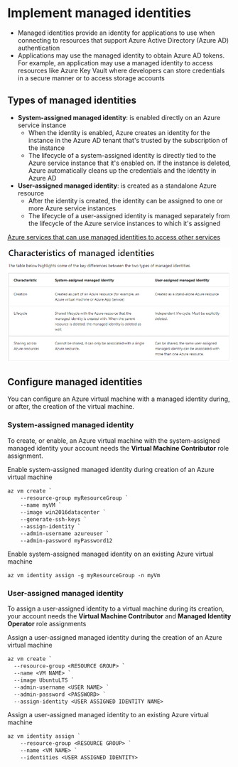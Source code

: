 # Implement managed identities
- Managed identities provide an identity for applications to use when connecting to resources that support 
  Azure Active Directory (Azure AD) authentication
- Applications may use the managed identity to obtain Azure AD tokens. For example, an application may use a managed 
  identity to access resources like Azure Key Vault where developers can store credentials in a secure manner or
  to access storage accounts

## Types of managed identities
- **System-assigned managed identity**: is enabled directly on an Azure service instance
  - When the identity is enabled, Azure creates an identity for the instance in the Azure AD tenant that's trusted by 
    the subscription of the instance
  - The lifecycle of a system-assigned identity is directly tied to the Azure service instance that it's enabled on. If
    the instance is deleted, Azure automatically cleans up the credentials and the identity in Azure AD
- **User-assigned managed identity**: is created as a standalone Azure resource
  - After the identity is created, the identity can be assigned to one or more Azure service instances
  - The lifecycle of a user-assigned identity is managed separately from the lifecycle of the Azure service instances
    to which it's assigned

[Azure services that can use managed identities to access other services](https://docs.microsoft.com/en-us/azure/active-directory/managed-identities-azure-resources/managed-identities-status)

![img_1.png](img_1.png)

## Configure managed identities
You can configure an Azure virtual machine with a managed identity during, or after, the creation of the virtual machine.

### System-assigned managed identity
To create, or enable, an Azure virtual machine with the system-assigned managed identity your account needs the 
**Virtual Machine Contributor** role assignment. 

Enable system-assigned managed identity during creation of an Azure virtual machine
```
az vm create `
    --resource-group myResourceGroup ` 
    --name myVM `
    --image win2016datacenter ` 
    --generate-ssh-keys `
    --assign-identity `
    --admin-username azureuser ` 
    --admin-password myPassword12
```

Enable system-assigned managed identity on an existing Azure virtual machine
```
az vm identity assign -g myResourceGroup -n myVm
```

### User-assigned managed identity
To assign a user-assigned identity to a virtual machine during its creation, your account needs the 
**Virtual Machine Contributor** and **Managed Identity Operator** role assignments

Assign a user-assigned managed identity during the creation of an Azure virtual machine
```
az vm create `
  --resource-group <RESOURCE GROUP> `
  --name <VM NAME> `
  --image UbuntuLTS `
  --admin-username <USER NAME> `
  --admin-password <PASSWORD> `
  --assign-identity <USER ASSIGNED IDENTITY NAME>
```

Assign a user-assigned managed identity to an existing Azure virtual machine
```
az vm identity assign `
    --resource-group <RESOURCE GROUP> `
    --name <VM NAME> `
    --identities <USER ASSIGNED IDENTITY>
```